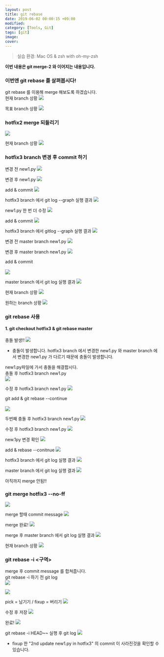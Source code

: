 ```yaml
---
layout: post
title: git rebase
date: 2019-06-02 00:00:15 +09:00
modified: 
category: [Tools, Git]
tags: [git]
image: 
cover: 
---
```


>실습 환경: Mac OS & zsh with oh-my-zsh

**이번 내용은 git merge-2 와 이어지는 내용입니다.**

### 이번엔 git rebase 를 살펴봅시다!
git rebase 를 이용해 merge 해보도록 하겠습니다.<br>
현재 branch 상황
![](https://raw.githubusercontent.com/krispediadot/krispediadot.github.io/master/_posts/tools/git/2020-02-08-git-rebase/git_rebase_1.png)

목표 branch 상황
![](https://raw.githubusercontent.com/krispediadot/krispediadot.github.io/master/_posts/tools/git/2020-02-08-git-rebase/git_rebase_2.png)

### hotfix2 merge 되돌리기
![](https://raw.githubusercontent.com/krispediadot/krispediadot.github.io/master/_posts/tools/git/2020-02-08-git-rebase/git_rebase_3.png)

현재 branch 상황
![](https://raw.githubusercontent.com/krispediadot/krispediadot.github.io/master/_posts/tools/git/2020-02-08-git-rebase/git_rebase_4.png)

### hotfix3 branch 변경 후 commit 하기
변경 전 new1.py
![](https://raw.githubusercontent.com/krispediadot/krispediadot.github.io/master/_posts/tools/git/2020-02-08-git-rebase/git_rebase_5.png)

변경 후 new1.py
![](https://raw.githubusercontent.com/krispediadot/krispediadot.github.io/master/_posts/tools/git/2020-02-08-git-rebase/git_rebase_6.png)

add & commit
![](https://raw.githubusercontent.com/krispediadot/krispediadot.github.io/master/_posts/tools/git/2020-02-08-git-rebase/git_rebase_7.png)

hotfix3 branch 에서 git log --graph 실행 결과
![](https://raw.githubusercontent.com/krispediadot/krispediadot.github.io/master/_posts/tools/git/2020-02-08-git-rebase/git_rebase_8.png)

new1.py 한 번 더 수정
![](https://raw.githubusercontent.com/krispediadot/krispediadot.github.io/master/_posts/tools/git/2020-02-08-git-rebase/git_rebase_9.png)

add & commit
![](https://raw.githubusercontent.com/krispediadot/krispediadot.github.io/master/_posts/tools/git/2020-02-08-git-rebase/git_rebase_10.png)

hotfix3 branch 에서 gitlog --graph 실행 결과
![](https://raw.githubusercontent.com/krispediadot/krispediadot.github.io/master/_posts/tools/git/2020-02-08-git-rebase/git_rebase_11.png)

변경 전 master branch new1.py
![](https://raw.githubusercontent.com/krispediadot/krispediadot.github.io/master/_posts/tools/git/2020-02-08-git-rebase/git_rebase_12.png)

변경 후 master branch new1.py
![](https://raw.githubusercontent.com/krispediadot/krispediadot.github.io/master/_posts/tools/git/2020-02-08-git-rebase/git_rebase_13.png)

add & commit <br><br>
![](https://raw.githubusercontent.com/krispediadot/krispediadot.github.io/master/_posts/tools/git/2020-02-08-git-rebase/git_rebase_14.png)

master branch 에서 git log 실행 결과
![](https://raw.githubusercontent.com/krispediadot/krispediadot.github.io/master/_posts/tools/git/2020-02-08-git-rebase/git_rebase_15.png)

현재 branch 상황
![](https://raw.githubusercontent.com/krispediadot/krispediadot.github.io/master/_posts/tools/git/2020-02-08-git-rebase/git_rebase_16.png)

원하는 branch 상황
![](https://raw.githubusercontent.com/krispediadot/krispediadot.github.io/master/_posts/tools/git/2020-02-08-git-rebase/git_rebase_17.png)

### git rebase 사용
#### 1. git checkout hotfix3 & git rebase master
충돌 발생!! 
![](https://raw.githubusercontent.com/krispediadot/krispediadot.github.io/master/_posts/tools/git/2020-02-08-git-rebase/git_rebase_18.png)

- 충돌이 발생합니다.
    hotfix3 branch 에서 변경한 new1.py 와 master branch 에서 변경한 new1.py 가 다르기 때문에 충돌이 발생합니다.

new1.py파일에 가서 충돌을 해결합시다.<br>
충돌 후 hotfix3 branch new1.py<br>
![](https://raw.githubusercontent.com/krispediadot/krispediadot.github.io/master/_posts/tools/git/2020-02-08-git-rebase/git_rebase_19.png)

수정 후 hotfix3 branch new1.py
![](https://raw.githubusercontent.com/krispediadot/krispediadot.github.io/master/_posts/tools/git/2020-02-08-git-rebase/git_rebase_20.png)

git add & git rebase --continue<br><br>
![](https://raw.githubusercontent.com/krispediadot/krispediadot.github.io/master/_posts/tools/git/2020-02-08-git-rebase/git_rebase_21.png)

두번째 충돌 후 hotfix3 branch new1.py
![](https://raw.githubusercontent.com/krispediadot/krispediadot.github.io/master/_posts/tools/git/2020-02-08-git-rebase/git_rebase_22.png)

수정 후 hotfix3 branch new1.py
![](https://raw.githubusercontent.com/krispediadot/krispediadot.github.io/master/_posts/tools/git/2020-02-08-git-rebase/git_rebase_23.png)

new.1py 변경 확인
![](https://raw.githubusercontent.com/krispediadot/krispediadot.github.io/master/_posts/tools/git/2020-02-08-git-rebase/git_rebase_24.png)

add & rebase --conitnue
![](https://raw.githubusercontent.com/krispediadot/krispediadot.github.io/master/_posts/tools/git/2020-02-08-git-rebase/git_rebase_25.png)

hotfix3 branch 에서 git log 실행 결과
![](https://raw.githubusercontent.com/krispediadot/krispediadot.github.io/master/_posts/tools/git/2020-02-08-git-rebase/git_rebase_26.png)

master branch 에서 git log 실행 결과
![](https://raw.githubusercontent.com/krispediadot/krispediadot.github.io/master/_posts/tools/git/2020-02-08-git-rebase/git_rebase_27.png)

아직까지 merge 안됨!!

### git merge hotfix3 --no-ff
![](https://raw.githubusercontent.com/krispediadot/krispediadot.github.io/master/_posts/tools/git/2020-02-08-git-rebase/git_rebase_28.png)

merge 할때 commit message 
![](https://raw.githubusercontent.com/krispediadot/krispediadot.github.io/master/_posts/tools/git/2020-02-08-git-rebase/git_rebase_29.png)

merge 완료!
![](https://raw.githubusercontent.com/krispediadot/krispediadot.github.io/master/_posts/tools/git/2020-02-08-git-rebase/git_rebase_30.png)

merge 후 master branch 에서 git log 실행 결과
![](https://raw.githubusercontent.com/krispediadot/krispediadot.github.io/master/_posts/tools/git/2020-02-08-git-rebase/git_rebase_31.png)

현재 branch 상황
![](https://raw.githubusercontent.com/krispediadot/krispediadot.github.io/master/_posts/tools/git/2020-02-08-git-rebase/git_rebase_32.png)

### git rebase -i <구역>

merge 후 commit message 를 합쳐줍니다. <br>
git rebase -i 하기 전 git log<br>
![](https://raw.githubusercontent.com/krispediadot/krispediadot.github.io/master/_posts/tools/git/2020-02-08-git-rebase/git_rebase_33.png)

![](https://raw.githubusercontent.com/krispediadot/krispediadot.github.io/master/_posts/tools/git/2020-02-08-git-rebase/git_rebase_34.png)

pick = 남기기 / fixup = 버리기
![](https://raw.githubusercontent.com/krispediadot/krispediadot.github.io/master/_posts/tools/git/2020-02-08-git-rebase/git_rebase_35.png)

수정 후 저장
![](https://raw.githubusercontent.com/krispediadot/krispediadot.github.io/master/_posts/tools/git/2020-02-08-git-rebase/git_rebase_36.png)

완료!
![](https://raw.githubusercontent.com/krispediadot/krispediadot.github.io/master/_posts/tools/git/2020-02-08-git-rebase/git_rebase_37.png)

git rebase -i HEAD~~ 실행 후 git log
![](https://raw.githubusercontent.com/krispediadot/krispediadot.github.io/master/_posts/tools/git/2020-02-08-git-rebase/git_rebase_38.png)

- fixup 한 "2nd update new1.py in hotfix3" 의 commit 이 사라진것을 확인할 수 있습니다. 


